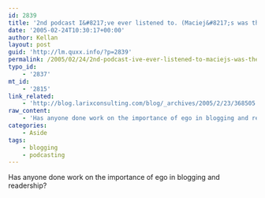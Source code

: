 ```yaml
---
id: 2839
title: '2nd podcast I&#8217;ve ever listened to. (Maciej&#8217;s was the first)'
date: '2005-02-24T10:30:17+00:00'
author: Kellan
layout: post
guid: 'http://lm.quxx.info/?p=2839'
permalink: /2005/02/24/2nd-podcast-ive-ever-listened-to-maciejs-was-the-first/
typo_id:
    - '2837'
mt_id:
    - '2815'
link_related:
    - 'http://blog.larixconsulting.com/blog/_archives/2005/2/23/368505.html'
raw_content:
    - 'Has anyone done work on the importance of ego in blogging and readership?'
categories:
    - Aside
tags:
    - blogging
    - podcasting
---
```


Has anyone done work on the importance of ego in blogging and readership?